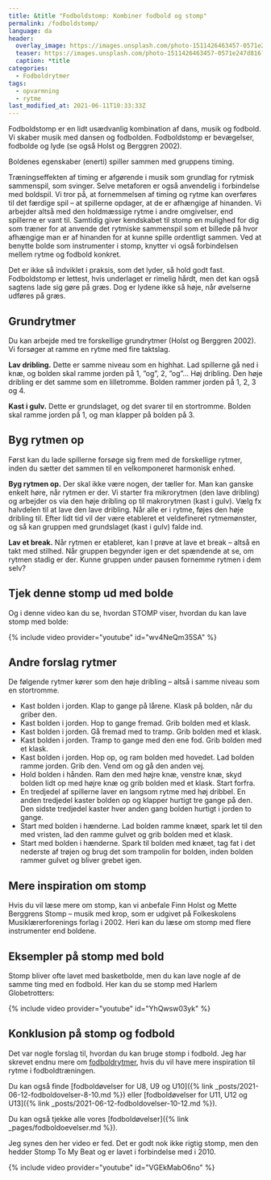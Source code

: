 ```yaml
---
title: &title "Fodboldstomp: Kombiner fodbold og stomp"
permalink: /fodboldstomp/
language: da
header:
  overlay_image: https://images.unsplash.com/photo-1511426463457-0571e247d816?ixid=MnwxMjA3fDB8MHxwaG90by1wYWdlfHx8fGVufDB8fHx8&ixlib=rb-1.2.1&auto=format&fit=crop&w=1900&q=80
  teaser: https://images.unsplash.com/photo-1511426463457-0571e247d816?ixid=MnwxMjA3fDB8MHxwaG90by1wYWdlfHx8fGVufDB8fHx8&ixlib=rb-1.2.1&auto=format&fit=crop&w=400&q=80
  caption: *title
categories:
  - Fodboldrytmer
tags:
  - opvarmning
  - rytme
last_modified_at: 2021-06-11T10:33:33Z
---
```


Fodboldstomp er en lidt usædvanlig
kombination af dans, musik og fodbold.
Vi skaber musik med dansen og
fodbolden. Fodboldstomp er bevægelser,
fodbolde og lyde (se også Holst og
Berggren 2002).

Boldenes egenskaber (enerti) spiller
sammen med gruppens timing.

Træningseffekten af timing er
afgørende i musik som grundlag for
rytmisk sammenspil, som svinger. Selve
metaforen er også anvendelig i forbindelse
med boldspil. Vi tror på, at fornemmelsen af timing og rytme kan overføres til det
færdige spil – at spillerne opdager, at de er afhængige af hinanden. Vi arbejder altså
med den holdmæssige rytme i andre omgivelser, end spillerne er vant til. Samtidig
giver kendskabet til stomp en mulighed for dig som træner for at anvende det
rytmiske sammenspil som et billede på hvor afhængige man er af hinanden for at
kunne spille ordentligt sammen. Ved at benytte bolde som instrumenter i stomp,
knytter vi også forbindelsen mellem rytme og fodbold konkret.

Det er ikke så indviklet i praksis, som det lyder, så hold godt fast.
Fodboldstomp er lettest, hvis underlaget er rimelig hårdt, men det kan også sagtens
lade sig gøre på græs. Dog er lydene ikke så høje, når øvelserne udføres på græs.

## Grundrytmer

Du kan arbejde med tre forskellige grundrytmer (Holst og Berggren 2002). Vi forsøger
at ramme en rytme med fire taktslag.

**Lav dribling.** Dette er samme niveau som en highhat. Lad spillerne gå ned i knæ, og
bolden skal ramme jorden på 1, ”og”, 2, ”og”...
Høj dribling. Den høje dribling er det samme som en lilletromme. Bolden rammer
jorden på 1, 2, 3 og 4.

**Kast i gulv.** Dette er grundslaget, og det svarer til en stortromme. Bolden skal ramme
jorden på 1, og man klapper på bolden på 3.

## Byg rytmen op

Først kan du lade spillerne forsøge sig frem med de forskellige rytmer, inden du sætter
det sammen til en velkomponeret harmonisk enhed.

**Byg rytmen op.** Der skal ikke være nogen, der tæller for. Man kan ganske enkelt høre,
når rytmen er der. Vi starter fra mikrorytmen (den lave dribling) og arbejder os via
den høje dribling op til makrorytmen (kast i gulv). Vælg fx halvdelen til at lave den
lave dribling. Når alle er i rytme, føjes den høje dribling til. Efter lidt tid vil der være
etableret et veldefineret rytmemønster, og så kan gruppen med grundslaget (kast i
gulv) falde ind.

**Lav et break.** Når rytmen er etableret, kan I prøve at lave et break – altså en takt med
stilhed. Når gruppen begynder igen er det spændende at se, om rytmen stadig er der.
Kunne gruppen under pausen fornemme rytmen i dem selv?

## Tjek denne stomp ud med bolde

Og i denne video kan du se, hvordan STOMP viser, hvordan du kan lave stomp med bolde:

{% include video provider="youtube" id="wv4NeQm35SA" %}

## Andre forslag rytmer

De følgende rytmer kører som den høje dribling – altså i samme niveau som en
stortromme.

- Kast bolden i jorden. Klap to gange på lårene. Klask på bolden, når du griber den.
- Kast bolden i jorden. Hop to gange fremad. Grib bolden med et klask.
- Kast bolden i jorden. Gå fremad med to tramp. Grib bolden med et klask.
- Kast bolden i jorden. Tramp to gange med den ene fod. Grib bolden med et klask.
- Kast bolden i jorden. Hop op, og ram bolden med hovedet. Lad bolden ramme jorden.
Grib den. Vend om og gå den anden vej.
- Hold bolden i hånden. Ram den med højre knæ, venstre knæ, skyd bolden lidt op
med højre knæ og grib bolden med et klask. Start forfra.
- En tredjedel af spillerne laver en langsom rytme med høj dribbel. En anden tredjedel
kaster bolden op og klapper hurtigt tre gange på den. Den sidste tredjedel kaster
hver anden gang bolden hurtigt i jorden to gange.
- Start med bolden i hænderne. Lad bolden ramme knæet, spark let til den med
vristen, lad den ramme gulvet og grib bolden med et klask.
- Start med bolden i hænderne. Spark til bolden med knæet, tag fat i det nederste af
trøjen og brug det som trampolin for bolden, inden bolden rammer gulvet og bliver
grebet igen.

## Mere inspiration om stomp

Hvis du vil læse mere om stomp,
kan vi anbefale Finn Holst og Mette
Berggrens Stomp – musik med krop,
som er udgivet på Folkeskolens
Musiklærerforenings forlag i 2002.
Heri kan du læse om stomp med
flere instrumenter end boldene.

## Eksempler på stomp med bold

Stomp bliver ofte lavet med basketbolde, men du kan lave nogle af de samme ting med en fodbold. Her kan du se stomp med Harlem Globetrotters:

{% include video provider="youtube" id="YhQwsw03yk" %}

## Konklusion på stomp og fodbold

Det var nogle forslag til, hvordan du kan bruge stomp i fodbold. Jeg har skrevet endnu mere om [fodboldrytmer](/fodboldrytmer/), hvis du vil have mere inspiration til rytme i fodboldtræningen.

Du kan også finde [fodboldøvelser for U8, U9 og U10]({% link _posts/2021-06-12-fodboldovelser-8-10.md %}) eller [fodboldøvelser for U11, U12 og U13]({% link _posts/2021-06-12-fodboldovelser-10-12.md %}).

Du kan også tjekke alle vores [fodboldøvelser]({% link _pages/fodboldoevelser.md %}).

Jeg synes den her video er fed. Det er godt nok ikke rigtig stomp, men den hedder Stomp To My Beat og er lavet i forbindelse med i 2010.

{% include video provider="youtube" id="VGEkMabO6no" %}
